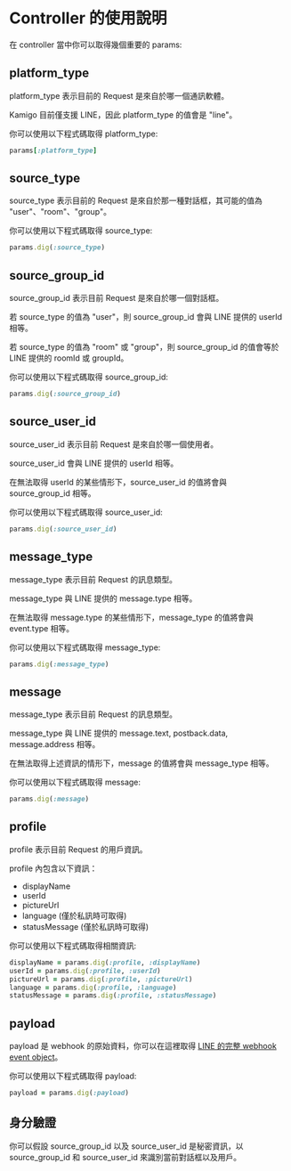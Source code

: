 # Controller 的使用說明

在 controller 當中你可以取得幾個重要的 params:

## platform_type

platform_type 表示目前的 Request 是來自於哪一個通訊軟體。

Kamigo 目前僅支援 LINE，因此 platform_type 的值會是 "line"。

你可以使用以下程式碼取得 platform_type:

```ruby
params[:platform_type]
```

## source_type

source_type 表示目前的 Request 是來自於那一種對話框，其可能的值為 "user"、"room"、"group"。

你可以使用以下程式碼取得 source_type:

```ruby
params.dig(:source_type)
```

## source_group_id

source_group_id 表示目前 Request 是來自於哪一個對話框。

若 source_type 的值為 "user"，則 source_group_id 會與 LINE 提供的 userId 相等。

若 source_type 的值為 "room" 或 "group"，則 source_group_id 的值會等於 LINE 提供的 roomId 或 groupId。

你可以使用以下程式碼取得 source_group_id:

```ruby
params.dig(:source_group_id)
```

## source_user_id

source_user_id 表示目前 Request 是來自於哪一個使用者。

source_user_id 會與 LINE 提供的 userId 相等。

在無法取得 userId 的某些情形下，source_user_id 的值將會與 source_group_id 相等。

你可以使用以下程式碼取得 source_user_id:

```ruby
params.dig(:source_user_id)
```

## message_type

message_type 表示目前 Request 的訊息類型。

message_type 與 LINE 提供的 message.type 相等。

在無法取得 message.type 的某些情形下，message_type 的值將會與 event.type 相等。

你可以使用以下程式碼取得 message_type:

```ruby
params.dig(:message_type)
```

## message

message_type 表示目前 Request 的訊息類型。

message_type 與 LINE 提供的 message.text, postback.data, message.address 相等。

在無法取得上述資訊的情形下，message 的值將會與 message_type 相等。

你可以使用以下程式碼取得 message:

```ruby
params.dig(:message)
```

## profile

profile 表示目前 Request 的用戶資訊。

profile 內包含以下資訊：

- displayName
- userId
- pictureUrl
- language (僅於私訊時可取得)
- statusMessage (僅於私訊時可取得)

你可以使用以下程式碼取得相關資訊:

```ruby
displayName = params.dig(:profile, :displayName)
userId = params.dig(:profile, :userId)
pictureUrl = params.dig(:profile, :pictureUrl)
language = params.dig(:profile, :language)
statusMessage = params.dig(:profile, :statusMessage)
```

## payload

payload 是 webhook 的原始資料，你可以在這裡取得 [LINE 的完整 webhook event object](https://developers.line.biz/en/reference/messaging-api/#webhook-event-objects)。

你可以使用以下程式碼取得 payload:

```ruby
payload = params.dig(:payload)
```


## 身分驗證

你可以假設 source_group_id 以及 source_user_id 是秘密資訊，以 source_group_id 和 source_user_id 來識別當前對話框以及用戶。